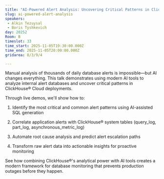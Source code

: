 ```yaml
---
title: "AI-Powered Alert Analysis: Uncovering Critical Patterns in ClickHouse® Databases"
slug: ai-powered-alert-analysis
speakers:
 - Alkin Tezuysal
 - Boris Tyshkevich
day: 20252
Room: B
timeslot: 33
time_start: 2025-11-05T19:30:00.000Z
time_end: 2025-11-05T20:00:00.000Z
gridarea: 8/3/9/4

---
```


Manual analysis of thousands of daily database alerts is impossible—but AI changes everything. This talk demonstrates using modern AI tools to analyze internal alert databases and uncover critical patterns in ClickHouse® Cloud deployments.
 
Through live demos, we'll show how to:
 
 1. Identify the most critical and common alert patterns using AI-assisted SQL generation
 
 2. Correlate application alerts with ClickHouse® system tables (query_log, part_log, asynchronous_metric_log)
 
 3. Automate root cause analysis and predict alert escalation paths
 
 4. Transform raw alert data into actionable insights for proactive monitoring
 
See how combining ClickHouse®'s analytical power with AI tools creates a modern framework for database monitoring that prevents production outages before they happen.